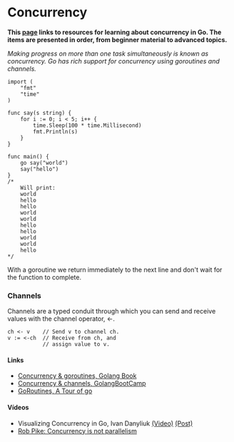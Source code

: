 # Concurrency

**This [page] links to resources for learning about concurrency in Go. The items are presented in order, from beginner material to advanced topics.**

[page]:https://github.com/golang/go/wiki/LearnConcurrency

[](https://yourbasic.org/golang/goroutines-explained/)
*Making progress on more than one task simultaneously is known as concurrency. Go has rich support for concurrency using goroutines and channels.*  
```
import (
	"fmt"
	"time"
)

func say(s string) {
	for i := 0; i < 5; i++ {
		time.Sleep(100 * time.Millisecond)
		fmt.Println(s)
	}
}

func main() {
	go say("world")
	say("hello")
}
/*
    Will print:
    world
    hello
    hello
    world
    world
    hello
    hello
    world
    world
    hello
*/
```

With a goroutine we return immediately to the next line and don't wait for the function to complete.

### Channels
Channels are a typed conduit through which you can send and receive values with the channel operator, <-.
```
ch <- v    // Send v to channel ch.
v := <-ch  // Receive from ch, and
           // assign value to v.
```
           
#### Links

- [Concurrency & goroutines, Golang Book](https://www.golang-book.com/books/intro/10)  
- [Concurrency & channels, GolangBootCamp](http://www.golangbootcamp.com/book/concurrency)
- [GoRoutines, A Tour of go](https://tour.golang.org/concurrency/1)

#### Vídeos  

- Visualizing Concurrency in Go, Ivan Danyliuk [(Video)](https://www.youtube.com/watch?v=KyuFeiG3Y60) [(Post)](http://divan.github.io/posts/go_concurrency_visualize/)
- [Rob Pike: Concurrency is not parallelism](https://www.youtube.com/watch?v=cN_DpYBzKso)